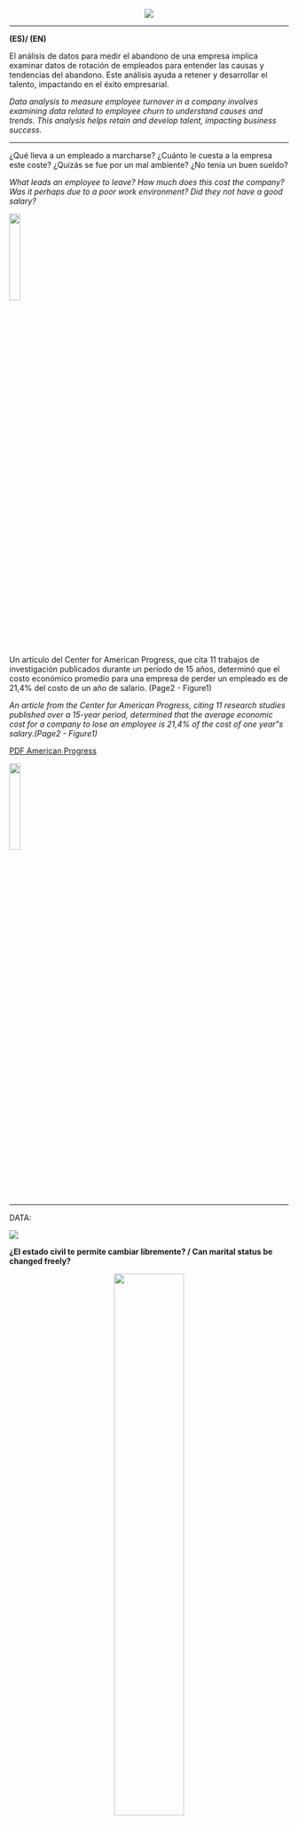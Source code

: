 

<p align="center">
  <img src="https://github.com/Aitorus/RRHH_DECISION_TREE/blob/main/img/RRHH.png" />
</p>


  
-------------------------------
<strong>(ES)/ (EN)</strong>

El análisis de datos para medir el abandono de una empresa implica examinar datos de rotación de empleados para entender las causas y tendencias del abandono. Este análisis ayuda a retener y desarrollar el talento, impactando en el éxito empresarial.


<em><p>
Data analysis to measure employee turnover in a company involves examining data related to employee churn to understand causes and trends. This analysis helps retain and develop talent, impacting business success.
</em></p>

--------------------------------

¿Qué lleva a un empleado a marcharse? ¿Cuánto le cuesta a la empresa este coste? ¿Quizás se fue por un mal ambiente? ¿No tenía un buen sueldo?
<em><p>
What leads an employee to leave? How much does this cost the company? Was it perhaps due to a poor work environment? Did they not have a good salary?
</em></p>

<p align="left" width="100%">
    <img width="20%" src="https://github.com/Aitorus/RRHH_DECISION_TREE/blob/main/img/USA.png">
</p>

Un artículo del Center for American Progress, que cita 11 trabajos de investigación publicados durante un período de 15 años, determinó que el costo económico promedio para una empresa de perder un empleado  es de 21,4% del costo de un año de salario. (Page2 - Figure1)

<p><em>
An article from the Center for American Progress, citing 11 research studies published over a 15-year period, determined that the average economic cost for a company to lose an employee is 21,4% of the cost of one year"s salary.(Page2 - Figure1)
</em></p>

[PDF American Progress](https://www.americanprogress.org/wp-content/uploads/2012/11/CostofTurnover.pdf)

<p align="left" width="100%">
    <img width="20%" src="https://github.com/Aitorus/RRHH_DECISION_TREE/blob/main/img/fig_USA.png">
</p>


<p align="center">

-------------------------

DATA:

<img src="https://github.com/Aitorus/RRHH_DECISION_TREE/blob/main/img/DF.png"/>
 
 
<strong>¿El estado civil te permite cambiar libremente? / Can marital status be changed freely?</strong>
<p align="center" width="100%">
    <img width="50%" src="https://github.com/Aitorus/RRHH_DECISION_TREE/blob/main/img/fig_1.png">
</p>


<strong>¿Y realizar horas extras? / Can overtime be performed freely?</strong>
<p align="center" width="100%">
    <img width="50%" src="https://github.com/Aitorus/RRHH_DECISION_TREE/blob/main/img/fig_2.png">
</p>

 
<strong>¿Podría dirección implementar alguna solución? / Could management implement a solution?</strong>
<p align="center" width="100%">
    <img width="80%" src="https://github.com/Aitorus/RRHH_DECISION_TREE/blob/main/img/PB_RRHH.png">
</p>
 --------------------------------
 
 # Machine Learning - DecisionTree
 
 ¿Porqué DecisionTree? / Why DecisionTree?
 
1. Interpretabilidad / Interpretability
2. Manejo de datos categóricos / Handling of categorical data
3. Identificación de patrones / Pattern identification
4. Escabilidad / Scalability
5. Flexibilidad / Flexibility


# ❗Devuélveme tu feedback  por @.
